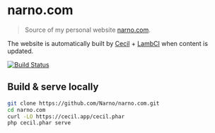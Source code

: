 # narno.com

> Source of my personal website [narno.com](https://narno.com).

The website is automatically built by [Cecil](https://cecil.app) + [LambCI](https://github.com/lambci/lambci) when content is updated.

[![Build Status](https://lambci-buildresults-1fyik553m8yr7.s3.amazonaws.com/gh/Narno/narno.com/branches/master/541046a368997bab6936bf75ed218da1.svg)](https://lambci-buildresults-1fyik553m8yr7.s3.amazonaws.com/gh/Narno/narno.com/branches/master/2c130a2130df9eb5ca0b326d3dfa8f11.html)

## Build & serve locally
```bash
git clone https://github.com/Narno/narno.com.git
cd narno.com
curl -LO https://cecil.app/cecil.phar
php cecil.phar serve
```
